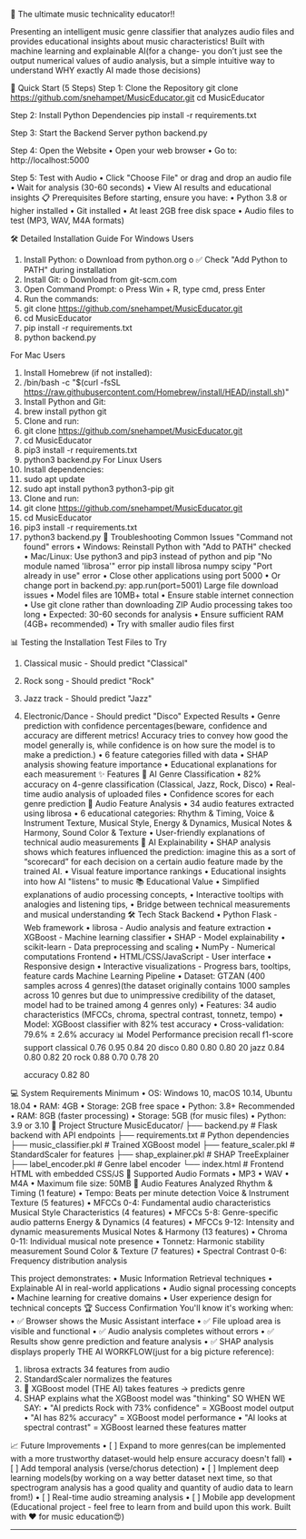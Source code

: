 🎵 The ultimate music technicality educator!!

Presenting an intelligent music genre classifier that analyzes audio files and provides educational insights about music characteristics! Built with machine learning and explainable AI(for a change- you don’t just see the output numerical values of audio analysis, but a simple intuitive way to understand WHY exactly AI made those decisions)

🚀 Quick Start (5 Steps)
Step 1: Clone the Repository
git clone https://github.com/snehampet/MusicEducator.git
cd MusicEducator

Step 2: Install Python Dependencies
pip install -r requirements.txt

Step 3: Start the Backend Server
python backend.py

Step 4: Open the Website
•	Open your web browser
•	Go to: http://localhost:5000

Step 5: Test with Audio
•	Click "Choose File" or drag and drop an audio file
•	Wait for analysis (30-60 seconds)
•	View AI results and educational insights
📋 Prerequisites
Before starting, ensure you have:
•	Python 3.8 or higher installed
•	Git installed
•	At least 2GB free disk space
•	Audio files to test (MP3, WAV, M4A formats)


🛠️ Detailed Installation Guide
For Windows Users
1.	Install Python:
o	Download from python.org
o	✅ Check "Add Python to PATH" during installation
3.	Install Git:
o	Download from git-scm.com
4.	Open Command Prompt:
o	Press Win + R, type cmd, press Enter
5.	Run the commands:
6.	git clone https://github.com/snehampet/MusicEducator.git
7.	cd MusicEducator
8.	pip install -r requirements.txt
9.	python backend.py

   
For Mac Users
1.	Install Homebrew (if not installed):
2.	/bin/bash -c "$(curl -fsSL https://raw.githubusercontent.com/Homebrew/install/HEAD/install.sh)"
3.	Install Python and Git:
4.	brew install python git
5.	Clone and run:
6.	git clone https://github.com/snehampet/MusicEducator.git
7.	cd MusicEducator
8.	pip3 install -r requirements.txt
9.	python3 backend.py
For Linux Users
1.	Install dependencies:
2.	sudo apt update
3.	sudo apt install python3 python3-pip git
4.	Clone and run:
5.	git clone https://github.com/snehampet/MusicEducator.git
6.	cd MusicEducator
7.	pip3 install -r requirements.txt
8.	python3 backend.py
🔧 Troubleshooting Common Issues
"Command not found" errors
•	Windows: Reinstall Python with "Add to PATH" checked
•	Mac/Linux: Use python3 and pip3 instead of python and pip
"No module named 'librosa'" error
pip install librosa numpy scipy
"Port already in use" error
•	Close other applications using port 5000
•	Or change port in backend.py: app.run(port=5001)
Large file download issues
•	Model files are 10MB+ total
•	Ensure stable internet connection
•	Use git clone rather than downloading ZIP
Audio processing takes too long
•	Expected: 30-60 seconds for analysis
•	Ensure sufficient RAM (4GB+ recommended)
•	Try with smaller audio files first


📊 Testing the Installation
Test Files to Try
1.	Classical music - Should predict "Classical"
2.	Rock song - Should predict "Rock"
3.	Jazz track - Should predict "Jazz"
4.	Electronic/Dance - Should predict "Disco"
Expected Results
•	Genre prediction with confidence percentages(beware, confidence and accuracy are different metrics! Accuracy tries to convey how good the model generally is, while confidence is on how sure the model is to make a prediction.)
•	6 feature categories filled with data
•	SHAP analysis showing feature importance 
•	Educational explanations for each measurement
✨ Features
🎯 AI Genre Classification
•	82% accuracy on 4-genre classification (Classical, Jazz, Rock, Disco)
•	Real-time audio analysis of uploaded files
•	Confidence scores for each genre prediction
🔬 Audio Feature Analysis
•	34 audio features extracted using librosa
•	6 educational categories: Rhythm & Timing, Voice & Instrument Texture, Musical Style, Energy & Dynamics, Musical Notes & Harmony, Sound Color & Texture
•	User-friendly explanations of technical audio measurements
🧠 AI Explainability
•	SHAP analysis shows which features influenced the prediction: imagine this as a sort of “scorecard” for each decision on a certain audio feature made by the trained AI. 
•	Visual feature importance rankings
•	Educational insights into how AI "listens" to music
📚 Educational Value
•	Simplified explanations of audio processing concepts,
•	Interactive tooltips with analogies and listening tips,
•	Bridge between technical measurements and musical understanding
🛠️ Tech Stack
Backend
•	Python Flask - Web framework
•	librosa - Audio analysis and feature extraction
•	XGBoost - Machine learning classifier
•	SHAP - Model explainability
•	scikit-learn - Data preprocessing and scaling
•	NumPy - Numerical computations
Frontend
•	HTML/CSS/JavaScript - User interface
•	Responsive design
•	Interactive visualizations - Progress bars, tooltips, feature cards
Machine Learning Pipeline
•	Dataset: GTZAN (400 samples across 4 genres)(the dataset originally contains 1000 samples across 10 genres but due to unimpressive credibility of the dataset, model had to be trained among 4 genres only)
•	Features: 34 audio characteristics (MFCCs, chroma, spectral contrast, tonnetz, tempo)
•	Model: XGBoost classifier with 82% test accuracy
•	Cross-validation: 79.6% ± 2.6% accuracy
📊 Model Performance
              precision    recall  f1-score   support
   classical       0.76      0.95      0.84        20
       disco       0.80      0.80      0.80        20
        jazz       0.84      0.80      0.82        20
        rock       0.88      0.70      0.78        20

    accuracy                           0.82         80
  	
💻 System Requirements
Minimum
•	OS: Windows 10, macOS 10.14, Ubuntu 18.04
•	RAM: 4GB
•	Storage: 2GB free space
•	Python: 3.8+
Recommended
•	RAM: 8GB (faster processing)
•	Storage: 5GB (for music files)
•	Python: 3.9 or 3.10
📁 Project Structure
MusicEducator/
├── backend.py              # Flask backend with API endpoints
├── requirements.txt        # Python dependencies
├── music_classifier.pkl    # Trained XGBoost model
├── feature_scaler.pkl      # StandardScaler for features
├── shap_explainer.pkl      # SHAP TreeExplainer
├── label_encoder.pkl       # Genre label encoder
└── index.html             # Frontend HTML with embedded CSS/JS
🎵 Supported Audio Formats
•	MP3
•	WAV
•	M4A
•	Maximum file size: 50MB
🔬 Audio Features Analyzed
Rhythm & Timing (1 feature)
•	Tempo: Beats per minute detection
Voice & Instrument Texture (5 features)
•	MFCCs 0-4: Fundamental audio characteristics
Musical Style Characteristics (4 features)
•	MFCCs 5-8: Genre-specific audio patterns
Energy & Dynamics (4 features)
•	MFCCs 9-12: Intensity and dynamic measurements
Musical Notes & Harmony (13 features)
•	Chroma 0-11: Individual musical note presence
•	Tonnetz: Harmonic stability measurement
Sound Color & Texture (7 features)
•	Spectral Contrast 0-6: Frequency distribution analysis

This project demonstrates:
•	Music Information Retrieval techniques
•	Explainable AI in real-world applications
•	Audio signal processing concepts
•	Machine learning for creative domains
•	User experience design for technical concepts
🏆 Success Confirmation
You'll know it's working when:
•	✅ Browser shows the Music Assistant interface
•	✅ File upload area is visible and functional
•	✅ Audio analysis completes without errors
•	✅ Results show genre prediction and feature analysis
•	✅ SHAP analysis displays properly
THE AI WORKFLOW(just for a big picture reference):
1.	librosa extracts 34 features from audio
2.	StandardScaler normalizes the features
3.	🤖 XGBoost model (THE AI) takes features → predicts genre
4.	SHAP explains what the XGBoost model was "thinking"
SO WHEN WE SAY:
•	"AI predicts Rock with 73% confidence" = XGBoost model output
•	"AI has 82% accuracy" = XGBoost model performance
•	"AI looks at spectral contrast" = XGBoost learned these features matter

📈 Future Improvements
•	[ ] Expand to more genres(can be implemented with a more trustworthy dataset-would help ensure accuracy doesn't fall)
•	[ ] Add temporal analysis (verse/chorus detection)
•	[ ] Implement deep learning models(by working on a way better dataset next time, so that spectrogram analysis has a good quality and quantity of audio data to learn from!)
•	[ ] Real-time audio streaming analysis
•	[ ] Mobile app development
(Educational project - feel free to learn from and build upon this work. Built with ❤️ for music education😍)
________________________________________








